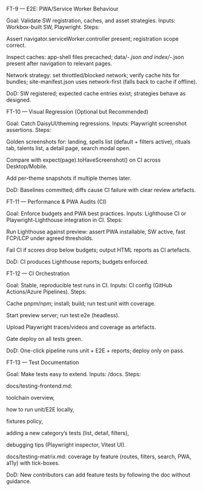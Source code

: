 FT-9 — E2E: PWA/Service Worker Behaviour

Goal: Validate SW registration, caches, and asset strategies.
Inputs: Workbox-built SW, Playwright.
Steps:

Assert navigator.serviceWorker.controller present; registration scope correct.

Inspect caches: app-shell files precached; data/*-<hash>.json and index/*-<hash>.json present after navigation to relevant pages.

Network strategy: set throttled/blocked network; verify cache hits for bundles; site-manifest.json uses network-first (falls back to cache if offline).

DoD: SW registered; expected cache entries exist; strategies behave as designed.

FT-10 — Visual Regression (Optional but Recommended)

Goal: Catch DaisyUI/theming regressions.
Inputs: Playwright screenshot assertions.
Steps:

Golden screenshots for: landing, spells list (default + filters active), rituals tab, talents list, a detail page, search modal open.

Compare with expect(page).toHaveScreenshot() on CI across Desktop/Mobile.

Add per-theme snapshots if multiple themes later.

DoD: Baselines committed; diffs cause CI failure with clear review artefacts.

FT-11 — Performance & PWA Audits (CI)

Goal: Enforce budgets and PWA best practices.
Inputs: Lighthouse CI or Playwright-Lighthouse integration in CI.
Steps:

Run Lighthouse against preview: assert PWA installable, SW active, fast FCP/LCP under agreed thresholds.

Fail CI if scores drop below budgets; output HTML reports as CI artefacts.

DoD: CI produces Lighthouse reports; budgets enforced.

FT-12 — CI Orchestration

Goal: Stable, reproducible test runs in CI.
Inputs: CI config (GitHub Actions/Azure Pipelines).
Steps:

Cache pnpm/npm; install; build; run test:unit with coverage.

Start preview server; run test:e2e (headless).

Upload Playwright traces/videos and coverage as artefacts.

Gate deploy on all tests green.

DoD: One-click pipeline runs unit + E2E + reports; deploy only on pass.

FT-13 — Test Documentation

Goal: Make tests easy to extend.
Inputs: /docs.
Steps:

docs/testing-frontend.md:

toolchain overview,

how to run unit/E2E locally,

fixtures policy,

adding a new category’s tests (list, detail, filters),

debugging tips (Playwright inspector, Vitest UI).

docs/testing-matrix.md: coverage by feature (routes, filters, search, PWA, a11y) with tick-boxes.

DoD: New contributors can add feature tests by following the doc without guidance.